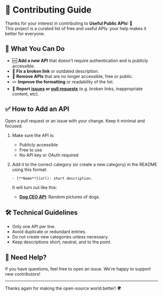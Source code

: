 # 🤝 Contributing Guide

Thanks for your interest in contributing to **Useful Public APIs**! 🎉  
This project is a curated list of free and useful APIs: your help makes it better for everyone.

## 📌 What You Can Do

- 🆕 **Add a new API** that doesn't require authentication and is publicly accessible.
- 🔗 **Fix a broken link** or outdated description.
- 🧹 **Remove APIs** that are no longer accessible, free or public.
- ✏️ **Improve the formatting** or readability of the list.
- 🐛 **Report [issues](../../issues) or [pull requests](../../pulls)** (e.g. broken links, inappropriate content, etc).

## ✅ How to Add an API

Open a pull request or an issue with your change. Keep it minimal and focused.

1. Make sure the API is:
   - Publicly accessible
   - Free to use
   - No API key or OAuth required
2. Add it to the correct category (or create a new category) in the README using this format:

      ```- [**Name**](url): short description.```
      
      It will turn out like this:
      
      - [**Dog CEO API**](https://dog.ceo/dog-api): Random pictures of dogs.

## 🛠️ Technical Guidelines

- Only one API per line.
- Avoid duplicate or redundant entries.
- Do not create new categories unless necessary.
- Keep descriptions short, neutral, and to the point.

## 🙋 Need Help?

If you have questions, feel free to open an issue. We're happy to support new contributors!

---

Thanks again for making the open-source world better! 🌍
